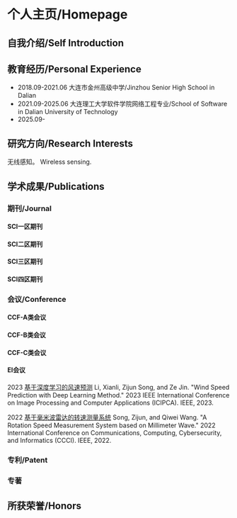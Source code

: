 # 个人主页/Homepage
## 自我介绍/Self Introduction
## 教育经历/Personal Experience
- 2018.09-2021.06 大连市金州高级中学/Jinzhou Senior High School in Dalian
- 2021.09-2025.06 大连理工大学软件学院网络工程专业/School of Software in Dalian University of Technology 
- 2025.09-
## 研究方向/Research Interests
  无线感知。
  Wireless sensing.
## 学术成果/Publications
### 期刊/Journal
#### SCI一区期刊
#### SCI二区期刊
#### SCI三区期刊
#### SCI四区期刊
### 会议/Conference
#### CCF-A类会议
#### CCF-B类会议
#### CCF-C类会议
#### EI会议
2023 [基于深度学习的风速预测](https://ieeexplore.ieee.org/document/10257864) Li, Xianli, Zijun Song, and Ze Jin. "Wind Speed Prediction with Deep Learning Method." 2023 IEEE International Conference on Image Processing and Computer Applications (ICIPCA). IEEE, 2023.

2022 [基于毫米波雷达的转速测量系统](https://ieeexplore.ieee.org/document/9926668) Song, Zijun, and Qiwei Wang. "A Rotation Speed Measurement System based on Millimeter Wave." 2022 International Conference on Communications, Computing, Cybersecurity, and Informatics (CCCI). IEEE, 2022.
### 专利/Patent
### 专著
## 所获荣誉/Honors
